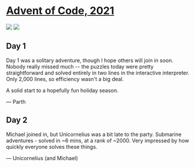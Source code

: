 # [Advent of Code, 2021](https://adventofcode.com/2021)

![](https://img.shields.io/badge/day%20📅-3-blue)
![](https://img.shields.io/badge/stars%20⭐-5-yellow)

## Day 1

Day 1 was a solitary adventure, though I hope others will join in soon. Nobody really missed much -- the puzzles today were pretty straightforward and solved entirely in two lines in the interactive interpreter. Only 2,000 lines, so efficiency wasn't a big deal.

A solid start to a hopefully fun holiday season.

— Parth


## Day 2

Michael joined in, but Unicornelius was a bit late to the party. Submarine adventures - solved in ~6 mins, at a rank of ~2000. Very impressed by how quickly everyone solves these things.

— Unicornelius (and Michael)
